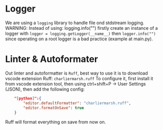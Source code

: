 # Logger
We are using a `logging` library to handle file ond stdstream logging.
WARNING: Instead of using: logging.info("") firstly create an instance of a logger with `logger = logging.getLogger(__name__)` then `logger.info("")` since operating on a root logger is a bad practice (example at main.py).

# Linter & Autoformater
Out linter and autoformatter is `Ruff`, best way to use it is to download vscode extension Ruff: `charliermarsh.ruff`
To configure it, first install it from vscode extension tool, then using ctrl+shift+P -> User Settings (JSON), then add the following config:
```json
    "[python]":{
        "editor.defaultFormatter": "charliermarsh.ruff",
        "editor.formatOnSave": true
    }
```
Ruff will format everything on save from now on.
